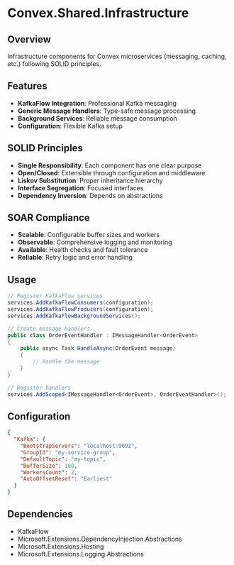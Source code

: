 # Convex.Shared.Infrastructure

## Overview
Infrastructure components for Convex microservices (messaging, caching, etc.) following SOLID principles.

## Features
- **KafkaFlow Integration**: Professional Kafka messaging
- **Generic Message Handlers**: Type-safe message processing
- **Background Services**: Reliable message consumption
- **Configuration**: Flexible Kafka setup

## SOLID Principles
- **Single Responsibility**: Each component has one clear purpose
- **Open/Closed**: Extensible through configuration and middleware
- **Liskov Substitution**: Proper inheritance hierarchy
- **Interface Segregation**: Focused interfaces
- **Dependency Inversion**: Depends on abstractions

## SOAR Compliance
- **Scalable**: Configurable buffer sizes and workers
- **Observable**: Comprehensive logging and monitoring
- **Available**: Health checks and fault tolerance
- **Reliable**: Retry logic and error handling

## Usage
```csharp
// Register KafkaFlow services
services.AddKafkaFlowConsumers(configuration);
services.AddKafkaFlowProducers(configuration);
services.AddKafkaFlowBackgroundServices();

// Create message handlers
public class OrderEventHandler : IMessageHandler<OrderEvent>
{
    public async Task HandleAsync(OrderEvent message)
    {
        // Handle the message
    }
}

// Register handlers
services.AddScoped<IMessageHandler<OrderEvent>, OrderEventHandler>();
```

## Configuration
```json
{
  "Kafka": {
    "BootstrapServers": "localhost:9092",
    "GroupId": "my-service-group",
    "DefaultTopic": "my-topic",
    "BufferSize": 100,
    "WorkersCount": 2,
    "AutoOffsetReset": "Earliest"
  }
}
```

## Dependencies
- KafkaFlow
- Microsoft.Extensions.DependencyInjection.Abstractions
- Microsoft.Extensions.Hosting
- Microsoft.Extensions.Logging.Abstractions
